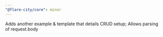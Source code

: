 ```yaml
---
"@flare-city/core": minor
---
```


Adds another example & template that details CRUD setup; Allows parsing of request.body
